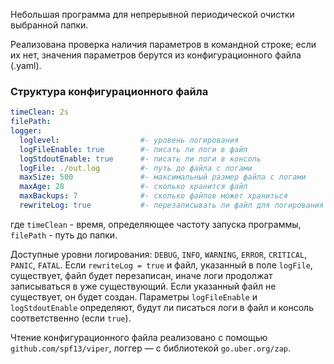 Небольшая программа для непрерывной периодической очистки выбранной папки.

Реализована проверка наличия параметров в командной строке; если их нет, значения параметров берутся из конфигурационного файла (.yaml).

### Структура конфигурационного файла

```YAML
timeClean: 2s    
filePath:        
logger:
  loglevel:                  #- уровень логирования
  logFileEnable: true        #- писать ли логи в файл
  logStdoutEnable: true      #- писать ли логи в консоль
  logFile: ./out.log         #- путь до файла с логами
  maxSize: 500               #- максимальный размер файла с логами
  maxAge: 28                 #- сколько хранится файл
  maxBackups: 7              #- сколько файлов может храниться
  rewriteLog: true           #- перезаписывать ли файл для логирования
```

где `timeClean` - время, определяющее частоту запуска программы, `filePath` - путь до папки.

Доступные уровни логирования: `DEBUG`, `INFO`, `WARNING`, `ERROR`, `CRITICAL`, `PANIC`, `FATAL`. Если `rewriteLog = true` и файл, указанный в поле `logFile`, существует, файл будет перезаписан, иначе логи продолжат записываться в уже существующий. Если указанный файл не существует, он будет создан. Параметры `logFileEnable` и `logStdoutEnable` определяют, будут ли писаться логи в файл и консоль соответственно (если `true`).

Чтение конфигурационного файла реализовано с помощью `github.com/spf13/viper`, логгер — с библиотекой `go.uber.org/zap`.
